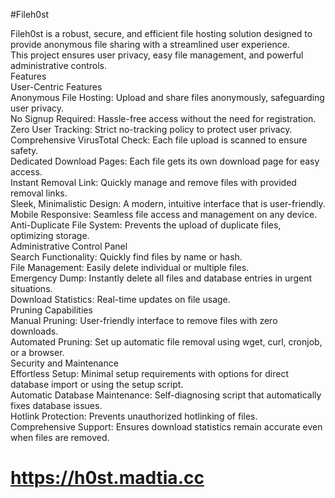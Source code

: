 #Fileh0st<br>

Fileh0st is a robust, secure, and efficient file hosting solution designed to provide anonymous file sharing with a streamlined user experience.<br>
This project ensures user privacy, easy file management, and powerful administrative controls.<br>
Features<br>
User-Centric Features<br>
Anonymous File Hosting: Upload and share files anonymously, safeguarding user privacy.<br>
No Signup Required: Hassle-free access without the need for registration.<br>
Zero User Tracking: Strict no-tracking policy to protect user privacy.<br>
Comprehensive VirusTotal Check: Each file upload is scanned to ensure safety.<br>
Dedicated Download Pages: Each file gets its own download page for easy access.<br>
Instant Removal Link: Quickly manage and remove files with provided removal links.<br>
Sleek, Minimalistic Design: A modern, intuitive interface that is user-friendly.<br>
Mobile Responsive: Seamless file access and management on any device.<br>
Anti-Duplicate File System: Prevents the upload of duplicate files, optimizing storage.<br>
Administrative Control Panel<br>
Search Functionality: Quickly find files by name or hash.<br>
File Management: Easily delete individual or multiple files.<br>
Emergency Dump: Instantly delete all files and database entries in urgent situations.<br>
Download Statistics: Real-time updates on file usage.<br>
Pruning Capabilities<br>
Manual Pruning: User-friendly interface to remove files with zero downloads.<br>
Automated Pruning: Set up automatic file removal using wget, curl, cronjob, or a browser.<br>
Security and Maintenance<br>
Effortless Setup: Minimal setup requirements with options for direct database import or using the setup script.<br>
Automatic Database Maintenance: Self-diagnosing script that automatically fixes database issues.<br>
Hotlink Protection: Prevents unauthorized hotlinking of files.<br>
Comprehensive Support: Ensures download statistics remain accurate even when files are removed.<br>

# https://h0st.madtia.cc
